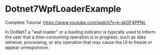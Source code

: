 # Dotnet7WpfLoaderExample

Complete Tutorial :https://www.youtube.com/watch?v=k-akGF4PPNc


In DotNet7 a "wait loader" or a loading indicator is typically used to inform the user that a time-consuming operation is in progress, such as data retrieval, processing, or any operation that may cause the UI to freeze or appear unresponsive.
